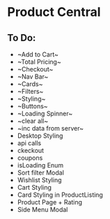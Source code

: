 # Product Central

## To Do:

- ~Add to Cart~
- ~Total Pricing~
- ~Checkout~
- ~Nav Bar~
- ~Cards~
- ~Filters~
- ~Styling~
- ~Buttons~
- ~Loading Spinner~
- ~clear all~
- ~inc data from server~
- Desktop Styling
- api calls
- ckeckout
- coupons
- isLoading Enum
- Sort filter Modal
- Wishlist Styling
- Cart Styling
- Card Styling in ProductListing
- Product Page + Rating
- Side Menu Modal
